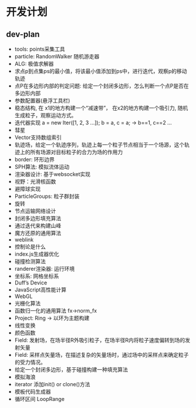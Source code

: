 # 开发计划

## dev-plan
* tools: points采集工具
* particle: RandomWalker 随机游走器
* ALG: 极值求解器
* 求点p到点集ps的最小值，将该最小值添加到ps中，进行迭代，观察p的移动轨迹 
* 点P在多边形内部的判定问题: 给定一个封闭多边形，怎么判断一个点P是否在多边形内部
* 参数配置器(悬浮工具栏) 
* 稳态结构, 在 x1的地方构建一个“减速带”， 在x2的地方构建一个吸引力, 随机生成粒子，观察运动方式。
* 迭代器实现 a = new Iter([1, 2, 3 ...]);  b = a, c = a; -> b==1, c==2 ...  
* 彗星
* Vector支持数组索引  
* 轨迹场，给定一个轨迹序列，轨迹上每一个粒子节点相当于一个场源，这个轨迹上的所有场源对目标粒子的合力为场的作用力
* border: 环形边界
* SPH算法: 模拟流体运动
* 渲染器设计: 基于websocket实现
* 视野：光滑核函数
* 避障球实现
* ParticleGroups: 粒子群封装
* 旋转
* 节点运输网络设计
* 封闭多边形填充算法
* 通过迭代来构建山峰
* 魔方还原的通用算法
* weblink
* 控制论是什么
* index.js生成器优化
* 碰撞检测算法
* randerer渲染器: 运行环境
* 坐标系: 网格坐标系
* Duff’s Device 
* JavaScript高性能计算
* WebGL
* 光栅化算法
* 函数归一化的通用算法  fx->norm_fx
* Project: Ring -> 以环为主题构建
* 线性变换
* 颜色函数
* Field: 发射场，在场半径R外吸引粒子，在场半径R内将粒子速度偏转到场的发射矢量
* Field: 采样点矢量场，在描述复杂的矢量场时，通过场中的采样点来确定粒子的受力情况。
* 给定一个封闭多边形，基于碰撞构建一种填充算法
* 模拟海浪
* iterator 添加init() or clone()方法
* 模板代码生成器
* 循环区间 LoopRange